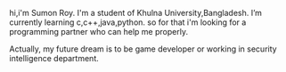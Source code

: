 hi,i'm Sumon Roy.
I'm a student of Khulna University,Bangladesh.
I’m currently learning c,c++,java,python.
so for that i'm looking for a programming partner who can help me properly.

Actually, my future dream is to be game developer or working in security intelligence department.

<!---
sumon-roy-12/sumon-roy-12 is a ✨ special ✨ repository because its `README.md` (this file) appears on your GitHub profile.
You can click the Preview link to take a look at your changes.
--->
